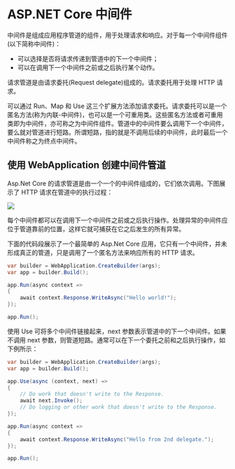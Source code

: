 # ASP.NET Core 中间件

中间件是组成应用程序管道的组件，用于处理请求和响应。对于每一个中间件组件(以下简称中间件)：

- 可以选择是否将请求传递到管道中的下一个中间件；
- 可以在调用下一个中间件之前或之后执行某个动作。

请求管道是由请求委托(Request delegate)组成的。请求委托用于处理 HTTP 请求。

可以通过 Run、Map 和 Use 这三个扩展方法添加请求委托。请求委托可以是一个匿名方法(称为内联-中间件)，也可以是一个可重用类。这些匿名方法或者可重用类即为中间件，亦可称之为中间件组件。管道中的中间件要么调用下一个中间件，要么就对管道进行短路。所谓短路，指的就是不调用后续的中间件，此时最后一个中间件称之为终点中间件。

## 使用 WebApplication 创建中间件管道

Asp.Net Core 的请求管道是由一个一个的中间件组成的，它们依次调用。下图展示了 HTTP 请求在管道中的执行过程：

![](C:\Users\Administrator\Documents\Typora\AspNetCore\中间件\request-delegate-pipeline.png)

每个中间件都可以在调用下一个中间件之前或之后执行操作。处理异常的中间件应位于管道靠前的位置，这样它就可捕获在它之后发生的所有异常。

下面的代码段展示了一个最简单的 Asp.Net Core 应用，它只有一个中间件，并未形成真正的管道，只是调用了一个匿名方法来响应所有的 HTTP 请求。

```c#
var builder = WebApplication.CreateBuilder(args);
var app = builder.Build();

app.Run(async context =>
{
    await context.Response.WriteAsync("Hello world!");
});

app.Run();
```

使用 Use 可将多个中间件链接起来，next 参数表示管道中的下一个中间件。如果不调用 next 参数，则管道短路。通常可以在下一个委托之前和之后执行操作，如下例所示：

```c#
var builder = WebApplication.CreateBuilder(args);
var app = builder.Build();

app.Use(async (context, next) =>
{
    // Do work that doesn't write to the Response.
    await next.Invoke();
    // Do logging or other work that doesn't write to the Response.
});

app.Run(async context =>
{
    await context.Response.WriteAsync("Hello from 2nd delegate.");
});

app.Run();
```


